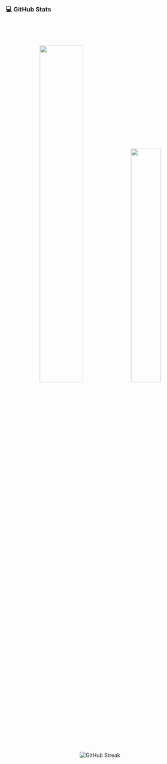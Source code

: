 ### 💻 GitHub Stats
<br >
<br >
<br >

<p align="center">
  <img width="48%" height:"100%" src="https://github-readme-stats.vercel.app/api?username=neginAhmadiTech&show_icons=true&theme=dracula&include_all_commits=true&hide_border=true&border_radius=10" />
  <img width="40%" height:"70%" src="https://github-readme-stats.vercel.app/api/top-langs/?username=neginAhmadiTech&layout=compact&theme=dracula&hide_border=true&border_radius=10" />
</p>

<p align="center">
  <img src="https://streak-stats.demolab.com?user=neginAhmadiTech&theme=dracula&hide_border=true&border_radius=10&v=1" alt="GitHub Streak" title="GitHub Streak"/>
</p>
